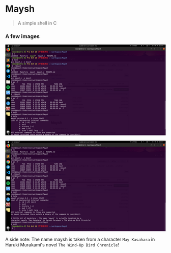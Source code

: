 # Maysh
> A simple shell in C

### A few images
![Image 1](images/image1.png)

![Image 2](images/image2.png)

A side note: The name maysh is taken from a character `May Kasahara` in Haruki Murakami's novel `The Wind-Up Bird Chronicle`!
